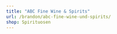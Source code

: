 ```yaml
---
title: "ABC Fine Wine & Spirits"
url: /brandon/abc-fine-wine-und-spirits/
shop: Spirituosen
---
```

